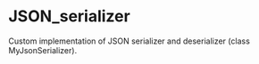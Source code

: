 # JSON_serializer
Custom implementation of JSON serializer and deserializer (class MyJsonSerializer).  

